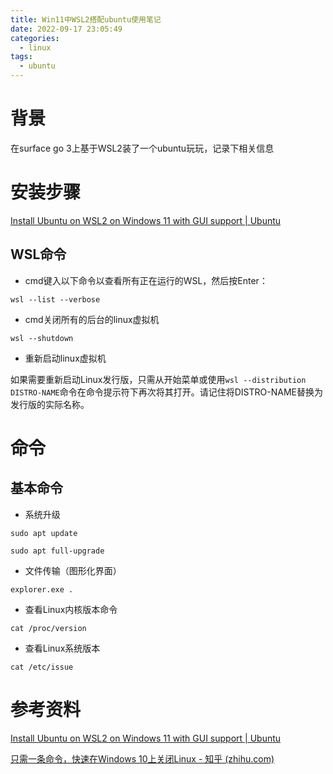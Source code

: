 ```yaml
---
title: Win11中WSL2搭配ubuntu使用笔记
date: 2022-09-17 23:05:49
categories: 
  - linux
tags: 
  - ubuntu
---
```


# 背景

在surface go 3上基于WSL2装了一个ubuntu玩玩，记录下相关信息

# 安装步骤

[Install Ubuntu on WSL2 on Windows 11 with GUI support | Ubuntu](https://ubuntu.com/tutorials/install-ubuntu-on-wsl2-on-windows-11-with-gui-support#1-overview)

## WSL命令

- cmd键入以下命令以查看所有正在运行的WSL，然后按Enter：

`wsl --list --verbose`

- cmd关闭所有的后台的linux虚拟机

`wsl --shutdown`

* 重新启动linux虚拟机

如果需要重新启动Linux发行版，只需从开始菜单或使用`wsl --distribution DISTRO-NAME`命令在命令提示符下再次将其打开。请记住将DISTRO-NAME替换为发行版的实际名称。

# 命令

## 基本命令

* 系统升级

`sudo apt update`

`sudo apt full-upgrade`

* 文件传输（图形化界面）

`explorer.exe .`

* 查看Linux内核版本命令

`cat /proc/version`

* 查看Linux系统版本

`cat /etc/issue`

# 参考资料

[Install Ubuntu on WSL2 on Windows 11 with GUI support | Ubuntu](https://ubuntu.com/tutorials/install-ubuntu-on-wsl2-on-windows-11-with-gui-support#1-overview)

[只需一条命令，快速在Windows 10上关闭Linux - 知乎 (zhihu.com)](https://zhuanlan.zhihu.com/p/351880793)

